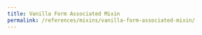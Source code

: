 ```yaml
---
title: Vanilla Form Associated Mixin
permalink: /references/mixins/vanilla-form-associated-mixin/
---
```


